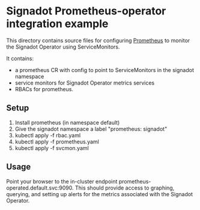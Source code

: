 # Signadot Prometheus-operator integration example

This directory contains source files for configuring [Prometheus](https://prometheus.io)
to monitor the Signadot Operator using ServiceMonitors.

It contains:
- a prometheus CR with config to point to ServiceMonitors in the signadot namespace 
- service monitors for Signadot Operator metrics services
- RBACs for prometheus.

## Setup

1. Install prometheus (in namespace default)
1. Give the signadot namespace a label "prometheus: signadot"
1. kubectl apply -f rbac.yaml
1. kubectl apply -f prometheus.yaml
1. kubectl apply -f svcmon.yaml

## Usage

Point your browser to the in-cluster endpoint prometheus-operated.default.svc:9090.
This should provide access to graphing, querying, and setting up alerts for the metrics 
associated with the Signadot Operator.




